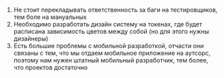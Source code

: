 1. Не стоит перекладывать ответственность за баги на тестировщиков, тем боле на мануальных
2. Необходимо разработать дизайн систему на токенах, где будет расписана зависимость цветов между собой (но для этого нужны дизайнеры)
3. Есть большие проблемы с мобильной разработкой, отчасти они связаны с тем, что мы отдаем мобильное приложение на аутсорс, поэтому нам нужен штатный мобильный разработчик, тем более, что проектов достаточно